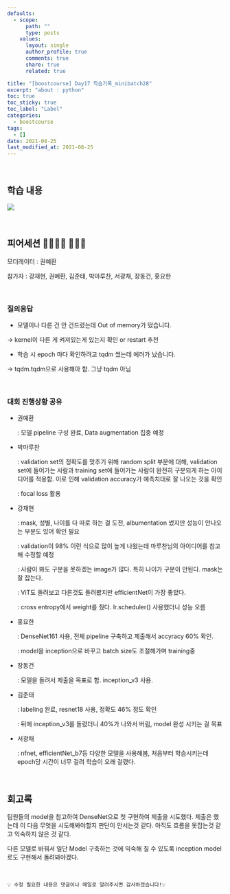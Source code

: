 ```yaml
---
defaults:
  - scope:
      path: ""
      type: posts
    values:
      layout: single
      author_profile: true
      comments: true
      share: true
      related: true

title: "[boostcourse] Day17 학습기록_minibatch28"
excerpt: "about : python"
toc: true
toc_sticky: true
toc_label: "Label"
categories:
  - boostcourse
tags:
  - []
date: 2021-08-25
last_modified_at: 2021-08-25
---
```

<br>

## 학습 내용

<a href="https://hongsusoo.github.io/ai/proj_ImageClassify02"><img src="https://img.shields.io/badge/-Dataset-red"/></a> 

<br>

## 피어세션 👨‍👨‍👦‍👦 👨‍👨‍👦

모더레이터 : 권예환

참가자 : 강재현, 권예환, 김준태, 박마루찬, 서광채, 장동건, 홍요한

<br>


### 질의응답

- 모델이나 다른 건 안 건드렸는데 Out of memory가 떴습니다.

→ kernel이 다른 게 켜져있는게 있는지 확인 or restart 추천

- 학습 시 epoch 마다 확인하려고 tqdm 썼는데 에러가 났습니다.

→ tqdm.tqdm으로 사용해아 함. 그냥 tqdm 아님

<br>

### 대회 진행상황 공유

- 권예환

     : 모델 pipeline 구성 완료, Data augmentation 집중 예정

- 박마루찬

     : validation set의 정확도를 맞추기 위해 random split 부분에 대해, validation set에 들어가는 사람과 training set에 들어가는 사람이 완전히 구분되게 하는 아이디어를 적용함. 이로 인해 validation accuracy가 예측치대로 잘 나오는 것을 확인

    : focal loss 활용

- 강재현

     : mask, 성별, 나이를 다 따로 하는 걸 도전, albumentation 썼지만 성능이 안나오는 부분도 있어 확인 필요

     : validation이 98% 이런 식으로 많이 높게 나왔는데 마루찬님의 아이디어를 참고해 수정할 예정

     : 사람이 봐도 구분을 못하겠는 image가 많다. 특히 나이가 구분이 안된다. mask는 잘 잡는다.

     : ViT도 돌려보고 다른것도 돌려봤지만 efficientNet이 가장 좋았다.

     : cross entropy에서 weight를 줬다. lr.scheduler() 사용했더니 성능 오름

- 홍요한

     : DenseNet161 사용, 전체 pipeline 구축하고 제출해서 accyracy 60% 확인. 

     : model을 inception으로 바꾸고 batch size도 조절해가며 training중

- 장동건

     : 모델을 돌려서 제출을 목표로 함. inception_v3 사용. 

- 김준태

     : labeling 완료, resnet18 사용, 정확도 46% 정도 확인

     : 뒤에 inception_v3를 돌렸더니 40%가 나와서 버림, model 완성 시키는 걸 목표

- 서광채

     : nfnet, efficientNet_b7등 다양한 모델을 사용해봄, 처음부터 학습시키는데 epoch당 시간이 너무 걸려 학습이 오래 걸렸다. 

<br>

## 회고록

팀원들의 model을 참고하여 DenseNet으로 첫 구현하여 제출을 시도했다. 제출은 했는데 이 다음 무엇을 시도해봐야할지 판단이 안서는것 같다. 아직도 흐름을 못잡는것 같고 익숙하지 않은 것 같다. 

다른 모델로 바꿔서 일단 Model 구축하는 것에 익숙해 질 수 있도록 inception model로도 구현해서 돌려봐야겠다.


<br>

```
💡 수정 필요한 내용은 댓글이나 메일로 알려주시면 감사하겠습니다!💡 
```
